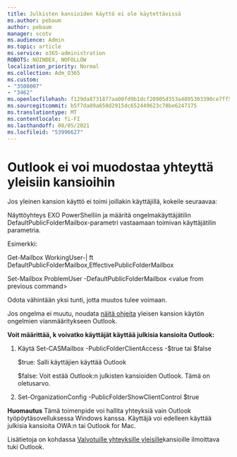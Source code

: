 ```yaml
---
title: Julkisten kansioiden käyttö ei ole käytettävissä
ms.author: pebaum
author: pebaum
manager: scotv
ms.audience: Admin
ms.topic: article
ms.service: o365-administration
ROBOTS: NOINDEX, NOFOLLOW
localization_priority: Normal
ms.collection: Adm_O365
ms.custom:
- "3500007"
- "3462"
ms.openlocfilehash: f129da8731877aa00fd9b1dcf20905d353a4895303390ce7ff5642a8ff3ccbc2
ms.sourcegitcommit: b5f7da89a650d2915dc652449623c78be6247175
ms.translationtype: MT
ms.contentlocale: fi-FI
ms.lasthandoff: 08/05/2021
ms.locfileid: "53996627"
---
```

# <a name="outlook-cannot-connect-to-public-folders"></a>Outlook ei voi muodostaa yhteyttä yleisiin kansioihin

Jos yleinen kansion käyttö ei toimi joillakin käyttäjillä, kokeile seuraavaa:

Näyttöyhteys EXO PowerShelliin ja määritä ongelmakäyttäjätilin DefaultPublicFolderMailbox-parametri vastaamaan toimivan käyttäjätilin parametria.

Esimerkki:

Get-Mailbox WorkingUser-| ft DefaultPublicFolderMailbox,EffectivePublicFolderMailbox

Set-Mailbox ProblemUser -DefaultPublicFolderMailbox \<value from previous command>

Odota vähintään yksi tunti, jotta muutos tulee voimaan.

Jos ongelma ei muutu, noudata [näitä ohjeita](https://aka.ms/pfcte) yleisen kansion käytön ongelmien vianmääritykseen Outlook.
 
**Voit määrittää, k voivatko käyttäjät käyttää julkisia kansioita Outlook:**

1.  Käytä Set-CASMailbox <mailboxname> -PublicFolderClientAccess -$true tai $false  
      
    $true: Salli käyttäjien käyttää Outlook  
      
    $false: Voit estää Outlook:n julkisten kansioiden Outlook. Tämä on oletusarvo.  
        
2.  Set-OrganizationConfig -PublicFolderShowClientControl $true   
      
**Huomautus** Tämä toimenpide voi hallita yhteyksiä vain Outlook työpöytäsovelluksessa Windows kanssa. Käyttäjä voi edelleen käyttää julkisia kansioita OWA:n tai Outlook for Mac.
 
Lisätietoja on kohdassa [Valvotuille yhteyksille yleisille](https://aka.ms/controlpf)kansioille ilmoittava tuki Outlook.
